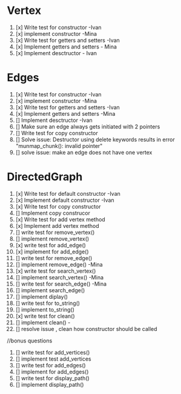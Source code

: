 
# Vertex
1. [x] Write test for constructor -Ivan
2. [x] implement constructor -Mina
3. [x] Write test for getters and setters -Ivan
4. [x] Implement getters and setters - Mina
5. [x] Implement desctructor - Ivan

# Edges
1. [x] Write test for constructor -Ivan
2. [x] implement constructor -Mina
3. [x] Write test for getters and setters -Ivan
4. [x] Implement getters and setters -Mina
5. [] Implement desctructor -Ivan
6. [] Make sure an edge always gets initiated with 2 pointers
7. [] Write test for copy constructor
8. [] Solve issue: Destructor using delete keywords results in error "munmap_chunk(): invalid pointer"
9. [] solve issue: make an edge does not have one vertex

# DirectedGraph
1.  [x] Write test for default constructor -Ivan
3.  [x] Implement default constructor -Ivan 
4.  [x] Write test for copy constructor
5.  [] Implement copy construcor
6.  [x] Write test for add vertex method
7.  [x] Implement add vertex method
8.  [] write test for remove_vertex()
9.  [] implement remove_vertex()
10. [x] write test for add_edge()
11. [x] implement for add_edge()
12. [] write test for remove_edge()
13. [] implement remove_edge() -Mina
14. [x] write test for search_vertex()
15. [] implement search_vertex() -Mina
16. [] write test for search_edge() -Mina
17. [] implement search_edge()
18. [] implement diplay()
19. [] write test for to_string()
20. [] implement to_string()
21. [x] write test for clean()
22. [] implement clean() -
23. [] resolve issue , clean how constructor should be called


//bonus questions
1. [] write test for add_vertices()
2. [] implement test add_vertices
3.  [] write test for add_edges()
4. [] implement for add_edges()
5.  [] write test for display_path()
6. [] implement display_path()
